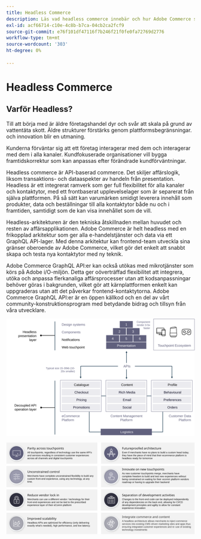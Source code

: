 ```yaml
---
title: Headless Commerce
description: Läs vad headless commerce innebär och hur Adobe Commerce stöder headless Architecture.
exl-id: acf66714-c10e-4c8b-b7ca-04cb2ca2fcf9
source-git-commit: e76f101df47116f7b246f21f0fe0fa72769d2776
workflow-type: tm+mt
source-wordcount: '303'
ht-degree: 0%

---
```


# Headless Commerce

## Varför Headless?

Till att börja med är äldre företagshandel dyr och svår att skala på grund av vattentäta skott. Äldre strukturer förstärks genom plattformsbegränsningar. och innovation blir en utmaning.

Kunderna förväntar sig att ett företag interagerar med dem och interagerar med dem i alla kanaler. Kundfokuserade organisationer vill bygga framtidskorrektur som kan anpassas efter förändrade kundförväntningar.

Headless commerce är API-baserad commerce. Det skiljer affärslogik, liksom transaktions- och dataaspekter av handeln från presentation. Headless är ett integrerat ramverk som ger full flexibilitet för alla kanaler och kontaktytor, med ett frontbaserat upplevelselager som är separerat från själva plattformen. På så sätt kan varumärken smidigt leverera innehåll som produkter, data och beställningar till alla kontaktytor både nu och i framtiden, samtidigt som de kan visa innehållet som de vill.

Headless-arkitekturen är den tekniska åtskillnaden mellan huvudet och resten av affärsapplikationen. Adobe Commerce är helt headless med en frikopplad arkitektur som ger alla e-handelstjänster och data via ett GraphQL API-lager. Med denna arkitektur kan frontend-team utveckla sina gränser oberoende av Adobe Commerce, vilket gör det enkelt att snabbt skapa och testa nya kontaktytor med ny teknik.

Adobe Commerce GraphQL API:er kan också utökas med mikrotjänster som körs på Adobe i/O-miljön. Detta ger oöverträffad flexibilitet att integrera, utöka och anpassa flerkanaliga affärsprocesser utan att kodsanpassningar behöver göras i bakgrunden, vilket gör att kärnplattformen enkelt kan uppgraderas utan att det påverkar frontend-kontaktytorna. Adobe Commerce GraphQL API:er är en öppen källkod och en del av vårt community-konstruktionsprogram med betydande bidrag och tillsyn från våra utvecklare.

![Diagram över headless commerce-arkitektur](../../../assets/playbooks/headless-diagram.svg)

![Fördelar med headless Commerce Architecture](../../../assets/playbooks/headless-benefits.svg)
